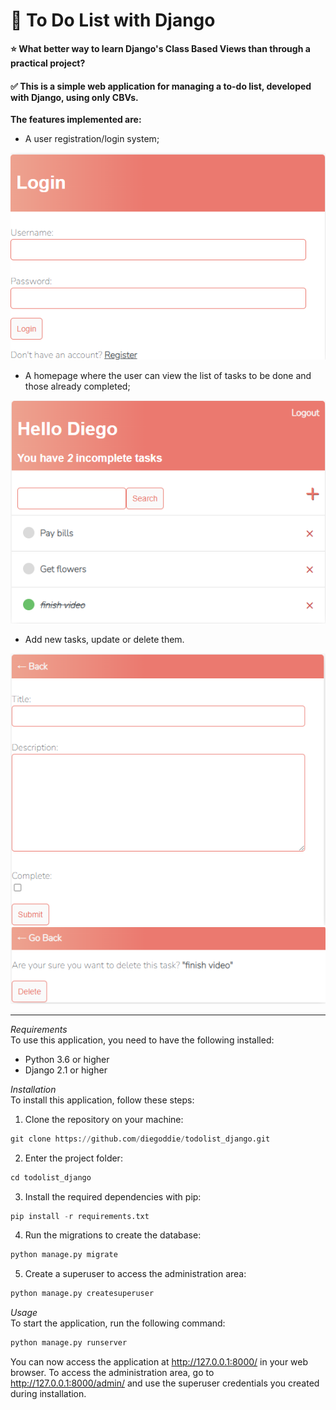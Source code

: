 # **📒 To Do List with Django**
**⭐ What better way to learn Django's Class Based Views than through a practical project?**
#### ✅ This is a simple web application for managing a to-do list, developed with Django, using only CBVs.<br>
**The features implemented are:**
- A user registration/login system;

![Getting Started](images/login.png)
- A homepage where the user can view the list of tasks to be done and those already completed;

![Getting Started](images/home.png)
- Add new tasks, update or delete them.

 ![Getting Started](images/new_task.png)![Getting Started](images/delete.png)

---
_Requirements_ <br>
To use this application, you need to have the following installed:

- Python 3.6 or higher
- Django 2.1 or higher

_Installation_ <br>
To install this application, follow these steps:

1. Clone the repository on your machine:

```python
git clone https://github.com/diegoddie/todolist_django.git
```

2. Enter the project folder:

```python
cd todolist_django
```

3. Install the required dependencies with pip:

```python
pip install -r requirements.txt
```

4. Run the migrations to create the database:

```python
python manage.py migrate
```

5. Create a superuser to access the administration area:

```python
python manage.py createsuperuser
```

_Usage_<br>
To start the application, run the following command:

```python
python manage.py runserver
```

You can now access the application at http://127.0.0.1:8000/ in your web browser.
To access the administration area, go to http://127.0.0.1:8000/admin/ and use the superuser credentials you created during installation.


